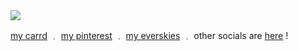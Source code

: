 <img src="https://i.pinimg.com/originals/fa/6f/46/fa6f46e67dc65207979b0223b0870b05.gif">

[my carrd](https://catty.crd.co) ﹒ [my pinterest](https://www.pinterest.com/cattylogo/) ﹒ [my everskies](https://everskies.com/user/cqtty-16982497)  ﹒ other socials are [here](https://beacons.ai/cattylogo) !
